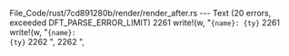 File_Code/rust/7cd891280b/render/render_after.rs --- Text (20 errors, exceeded DFT_PARSE_ERROR_LIMIT)
2261                 write!(w, "<span id='{shortty}.{name}'><code>{name}: {ty}</code></span>                                                                 2261                 write!(w, "<span id='{shortty}.{name}' class='{shortty}'><code>{name}: {ty}</code>
2262                            <span class='stab {stab}'></span>",                                                                                          2262                            </span><span class='stab {stab}'></span>",

